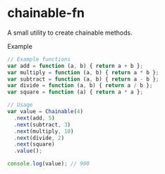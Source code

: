 # chainable-fn
A small utility to create chainable methods.

Example

```javascript
// Example functions
var add = function (a, b) { return a + b };
var multiply = function (a, b) { return a * b };
var subtract = function (a, b) { return a - b };
var divide = function (a, b) { return a / b };
var square = function (a) { return a * a };

// Usage
var value = Chainable(4)
  .next(add, 5)
  .next(subtract, 3)
  .next(multiply, 10)
  .next(divide, 2)
  .next(square)
  .value();

console.log(value); // 900
```

